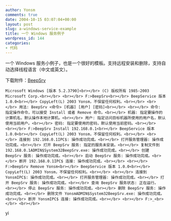 ```yaml
---
author: Yonsm
comments: true
date: 2004-10-15 03:07:04+00:00
layout: post
slug: a-windows-service-example
title: 一个 Windows 服务例子
wordpress_id: 144
categories:
- 代码
---
```


一个 Windows 服务小例子，也是一个很好的模板。支持远程安装和删除，支持自动选择线程语言（中文或英文）。

  


下载附件：[BeepSrv](/assets/1097751870.rar)

<!-- more -->  
  

    
    Microsoft Windows [版本 5.2.3790]<br></br> (C) 版权所有 1985-2003 Microsoft Corp.<br></br> <br></br> F:>BeepSrv<br></br> BeepService 版本 1.0.0<br></br> CopyLeft(L) 2003 Yonsm，不保留任何权利。<br></br> <br></br> 用法: BeepSrv <命令> [机器] [用户] [密码]<br></br> <br></br> 命令: 指定操作命令，可以接受 Install 或者 Remove 命令。<br></br> 机器: 指定要操作的计算机名，默认操作本地计算机。<br></br> 用户: 指定访问目标机器所使用的用户名，默认使用当前用户。<br></br> 密码: 指定要使用的密码，默认使用当前密码。<br></br> <br></br> F:>BeepSrv Install 192.168.0.1<br></br> BeepService 版本 1.0.0<br></br> CopyLeft(L) 2003 Yonsm，不保留任何权利。<br></br> <br></br> 连接到 192.168.0.1IPC$: 操作成功完成。<br></br> 打开服务管理器: 操作成功完成。<br></br> 打开 BeepSrv 服务: 指定的服务未安装。<br></br> 复制文件到 192.168.0.1ADMIN$System32BeepSrv.exe: 操作成功完成。<br></br> 创建 BeepSrv 服务: 操作成功完成。<br></br> 启动 BeepSrv 服务: 操作成功完成。<br></br> 断开 192.168.0.1IPC$ 连接: 操作成功完成。<br></br> <br></br> F:>BeepSrv Remove Yonsm<br></br> BeepService 版本 1.0.0<br></br> CopyLeft(L) 2003 Yonsm，不保留任何权利。<br></br> <br></br> 连接到 YonsmIPC$: 操作成功完成。<br></br> 打开服务管理器: 操作成功完成。<br></br> 打开 BeepSrv 服务: 操作成功完成。<br></br> 查询 BeepSrv 服务状态: 正在运行。<br></br> 停止 BeepSrv 服务: 操作成功完成。<br></br> 删除 BeepSrv 服务: 操作成功完成。<br></br> 删除文件 YonsmADMIN$System32BeepSrv.exe: 操作成功完成。<br></br> 断开 YonsmIPC$ 连接: 操作成功完成。<br></br> <br></br> F:>_<br></br> <br></br> 

  
yi
